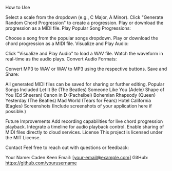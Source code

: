How to Use

Select a scale from the dropdown (e.g., C Major, A Minor).
Click "Generate Random Chord Progression" to create a progression.
Play or download the progression as a MIDI file.
Play Popular Song Progressions:

Choose a song from the popular songs dropdown.
Play or download the chord progression as a MIDI file.
Visualize and Play Audio:

Click "Visualize and Play Audio" to load a WAV file.
Watch the waveform in real-time as the audio plays.
Convert Audio Formats:

Convert MP3 to WAV or WAV to MP3 using the respective buttons.
Save and Share:

All generated MIDI files can be saved for sharing or further editing.
Popular Songs Included
Let It Be (The Beatles)
Someone Like You (Adele)
Shape of You (Ed Sheeran)
Canon in D (Pachelbel)
Bohemian Rhapsody (Queen)
Yesterday (The Beatles)
Mad World (Tears for Fears)
Hotel California (Eagles)
Screenshots
(Include screenshots of your application here if possible.)

Future Improvements
Add recording capabilities for live chord progression playback.
Integrate a timeline for audio playback control.
Enable sharing of MIDI files directly to cloud services.
License
This project is licensed under the MIT License.

Contact
Feel free to reach out with questions or feedback:

Your Name: Caden Keen
Email: [your-email@example.com]
GitHub: https://github.com/yourusername
